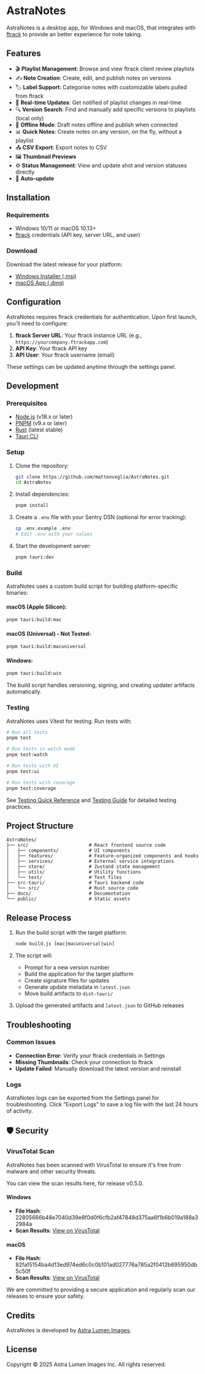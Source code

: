 # AstraNotes

AstraNotes is a desktop app, for Windows and macOS, that integrates with [ftrack](https://www.ftrack.com/) to provide an better experience for note taking.

## Features

- 🎬 **Playlist Management**: Browse and view ftrack client review playlists
- ✍️ **Note Creation**: Create, edit, and publish notes on versions
- 🏷️ **Label Support**: Categorise notes with customizable labels pulled from ftrack
- 🔄 **Real-time Updates**: Get notified of playlist changes in real-time
- 🔍 **Version Search**: Find and manually add specific versions to playlists (local only)
- 💾 **Offline Mode**: Draft notes offline and publish when connected
- 📊 **Quick Notes**: Create notes on any version, on the fly, without a playlist
- 📤 **CSV Export**: Export notes to CSV
- 🖼️ **Thumbnail Previews**
- ⚙️ **Status Management**: View and update shot and version statuses directly
- 🔄 **Auto-update**

## Installation

### Requirements

- Windows 10/11 or macOS 10.13+
- [ftrack](https://www.ftrack.com/) credentials (API key, server URL, and user)

### Download

Download the latest release for your platform:

- [Windows Installer (.msi)](https://github.com/matteoveglia/AstraNotes/releases/latest)
- [macOS App (.dmg)](https://github.com/matteoveglia/AstraNotes/releases/latest)

## Configuration

AstraNotes requires ftrack credentials for authentication. Upon first launch, you'll need to configure:

1. **ftrack Server URL**: Your ftrack instance URL (e.g., `https://yourcompany.ftrackapp.com`)
2. **API Key**: Your ftrack API key
3. **API User**: Your ftrack username (email)

These settings can be updated anytime through the settings panel.

## Development

### Prerequisites

- [Node.js](https://nodejs.org/) (v18.x or later)
- [PNPM](https://pnpm.io/) (v9.x or later)
- [Rust](https://www.rust-lang.org/tools/install) (latest stable)
- [Tauri CLI](https://tauri.app/v1/guides/getting-started/prerequisites)

### Setup

1. Clone the repository:
   ```bash
   git clone https://github.com/matteoveglia/AstraNotes.git
   cd AstraNotes
   ```

2. Install dependencies:
   ```bash
   pnpm install
   ```

3. Create a `.env` file with your Sentry DSN (optional for error tracking):
   ```bash
   cp .env.example .env
   # Edit .env with your values
   ```

4. Start the development server:
   ```bash
   pnpm tauri:dev
   ```

### Build

AstraNotes uses a custom build script for building platform-specific binaries:

#### macOS (Apple Silicon):
```bash
pnpm tauri:build:mac
```

#### macOS (Universal) - Not Tested:
```bash
pnpm tauri:build:macuniversal
```

#### Windows:
```bash
pnpm tauri:build:win
```

The build script handles versioning, signing, and creating updater artifacts automatically.

### Testing

AstraNotes uses Vitest for testing. Run tests with:

```bash
# Run all tests
pnpm test

# Run tests in watch mode
pnpm test:watch

# Run tests with UI
pnpm test:ui

# Run tests with coverage
pnpm test:coverage
```

See [Testing Quick Reference](./docs/testing-quickref.md) and [Testing Guide](./docs/testing-guide.md) for detailed testing practices.
## Project Structure

```
AstraNotes/
├── src/                      # React frontend source code
│   ├── components/           # UI components
│   ├── features/             # Feature-organized components and hooks
│   ├── services/             # External service integrations
│   ├── store/                # Zustand state management
│   ├── utils/                # Utility functions
│   └── test/                 # Test files
├── src-tauri/                # Tauri backend code
│   └── src/                  # Rust source code
├── docs/                     # Documentation
└── public/                   # Static assets
```

## Release Process

1. Run the build script with the target platform:
   ```bash
   node build.js [mac|macuniversal|win]
   ```

2. The script will:
   - Prompt for a new version number
   - Build the application for the target platform
   - Create signature files for updates
   - Generate update metadata in `latest.json`
   - Move build artifacts to `dist-tauri/`

3. Upload the generated artifacts and `latest.json` to GitHub releases

## Troubleshooting

### Common Issues

- **Connection Error**: Verify your ftrack credentials in Settings
- **Missing Thumbnails**: Check your connection to ftrack
- **Update Failed**: Manually download the latest version and reinstall

### Logs

AstraNotes logs can be exported from the Settings panel for troubleshooting. Click "Export Logs" to save a log file with the last 24 hours of activity.
## 🛡️ Security

### VirusTotal Scan

AstraNotes has been scanned with VirusTotal to ensure it's free from malware and other security threats.

You can view the scan results here, for release v0.5.0.

#### Windows
- **File Hash**: 22805666b48e7040d39e8f0d0f6cfb2af47848d375aa6f1b6b019a188a32984a
- **Scan Results**: [View on VirusTotal](https://www.virustotal.com/gui/file/22805666b48e7040d39e8f0d0f6cfb2af47848d375aa6f1b6b019a188a32984a/detection)

#### macOS
- **File Hash**: 82fa15154ba4d13ed974ed6c0c0b101ad027776a785a2f0412b695950db5c50f
- **Scan Results**: [View on VirusTotal](https://www.virustotal.com/gui/file/82fa15154ba4d13ed974ed6c0c0b101ad027776a785a2f0412b695950db5c50f?nocache=1)

We are committed to providing a secure application and regularly scan our releases to ensure your safety.

## Credits

AstraNotes is developed by [Astra Lumen Images](https://astralumen.co/).

## License

Copyright © 2025 Astra Lumen Images Inc. All rights reserved.
